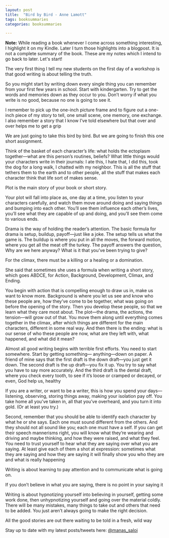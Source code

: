 ```yaml
---
layout: post
title:  "Bird by Bird - Anne Lamott"
tags: booksummaries
categories: booksummaries

---
```


**Note:** While reading a book whenever I come across something interesting, I highlight it on my Kindle. Later I turn those highlights into a blogpost. It is not a complete summary of the book. These are my notes which I intend to go back to later. Let's start!

The very first thing I tell my new students on the first day of a workshop is that good writing is about telling the truth.

 So you might start by writing down every single thing you can remember from your first few years in school. Start with kindergarten. Try to get the words and memories down as they occur to you. Don’t worry if what you write is no good, because no one is going to see it.

I remember to pick up the one-inch picture frame and to figure out a one-inch piece of my story to tell, one small scene, one memory, one exchange. I also remember a story that I know I’ve told elsewhere but that over and over helps me to get a grip

We are just going to take this bird by bird. But we are going to finish this one short assignment.

Think of the basket of each character’s life: what holds the ectoplasm together—what are this person’s routines, beliefs? What little things would your characters write in their journals: I ate this, I hate that, I did this, took the dog for a long walk, I chatted with my neighbor. This is all the stuff that tethers them to the earth and to other people, all the stuff that makes each character think that life sort of makes sense.

Plot is the main story of your book or short story.

Your plot will fall into place as, one day at a time, you listen to your characters carefully, and watch them move around doing and saying things and bumping into each other. You’ll see them influence each other’s lives, you’ll see what they are capable of up and doing, and you’ll see them come to various ends.

Drama is the way of holding the reader’s attention. The basic formula for drama is setup, buildup, payoff—just like a joke. The setup tells us what the game is. The buildup is where you put in all the moves, the forward motion, where you get all the meat off the turkey. The payoff answers the question, Why are we here anyway? What is it that you’ve been trying to give?

For the climax, there must be a killing or a healing or a domination.

She said that sometimes she uses a formula when writing a short story, which goes ABDCE, for Action, Background, Development, Climax, and Ending.

You begin with action that is compelling enough to draw us in, make us want to know more. Background is where you let us see and know who these people are, how they’ve come to be together, what was going on before the opening of the story. Then you develop these people, so that we learn what they care most about. The plot—the drama, the actions, the tension—will grow out of that. You move them along until everything comes together in the climax, after which things are different for the main characters, different in some real way. And then there is the ending: what is our sense of who these people are now, what are they left with, what happened, and what did it mean?

Almost all good writing begins with terrible first efforts. You need to start somewhere. Start by getting something— anything—down on paper. A friend of mine says that the first draft is the down draft—you just get it down.
The second draft is the up draft—you fix it up. You try to say what you have to say more accurately. And the third draft is the dental draft, where you check every tooth, to see if it’s loose or cramped or decayed, or even, God help us, healthy

If you are a writer, or want to be a writer, this is how you spend your days—listening, observing, storing things away, making your isolation pay off. You take home all you’ve taken in, all that you’ve overheard, and you turn it into gold. (Or at least you try.)

Second, remember that you should be able to identify each character by what he or she says. Each one must sound different from the others. And they should not all sound like you; each one must have a self. If you can get their speech mannerisms right, you will know what they’re wearing and driving and maybe thinking, and how they were raised, and what they feel. You need to trust yourself to hear what they are saying over what you are saying. At least give each of them a shot at expression: sometimes what they are saying and how they are saying it will finally show you who they are and what is really happening

Writing is about learning to pay attention and to communicate what is going on.

If you don’t believe in what you are saying, there is no point in your saying it

Writing is about hypnotizing yourself into believing in yourself, getting some work done, then unhypnotizing yourself and going over the material coldly. There will be many mistakes, many things to take out and others that need to be added. You just aren’t always going to make the right decision.

All the good stories are out there waiting to be told in a fresh, wild way

Stay up to date with my latest posts/tweets here: [@manas_saloi](http://twitter.com/manas_saloi)
